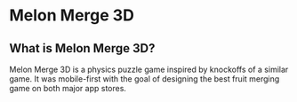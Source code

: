 # Melon Merge 3D

## What is Melon Merge 3D?

Melon Merge 3D is a physics puzzle game inspired by knockoffs of a similar game. It was mobile-first with the goal of designing the best fruit merging game on both major app stores.
